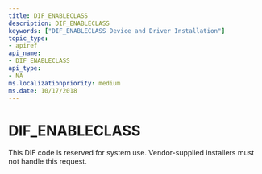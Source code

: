 ```yaml
---
title: DIF_ENABLECLASS
description: DIF_ENABLECLASS
keywords: ["DIF_ENABLECLASS Device and Driver Installation"]
topic_type:
- apiref
api_name:
- DIF_ENABLECLASS
api_type:
- NA
ms.localizationpriority: medium
ms.date: 10/17/2018
---
```


# DIF_ENABLECLASS


This DIF code is reserved for system use. Vendor-supplied installers must not handle this request.

 

 





